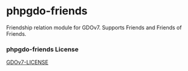 # phpgdo-friends

Friendship relation module for GDOv7.
Supports Friends and Friends of Friends.

### phpgdo-friends License

[GDOv7-LICENSE](LICENSE)

